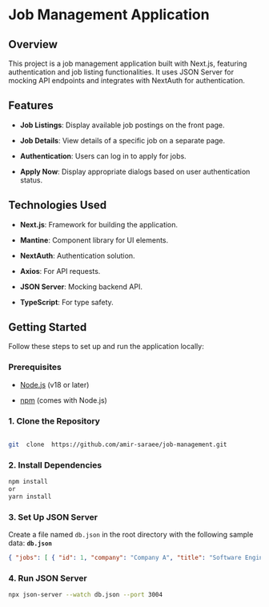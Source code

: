 # Job Management Application

## Overview

This project is a job management application built with Next.js, featuring authentication and job listing functionalities. It uses JSON Server for mocking API endpoints and integrates with NextAuth for authentication.

## Features

- **Job Listings**: Display available job postings on the front page.

- **Job Details**: View details of a specific job on a separate page.

- **Authentication**: Users can log in to apply for jobs.

- **Apply Now**: Display appropriate dialogs based on user authentication status.

## Technologies Used

- **Next.js**: Framework for building the application.

- **Mantine**: Component library for UI elements.

- **NextAuth**: Authentication solution.

- **Axios**: For API requests.

- **JSON Server**: Mocking backend API.

- **TypeScript**: For type safety.

## Getting Started

Follow these steps to set up and run the application locally:

### Prerequisites

- [Node.js](https://nodejs.org/) (v18 or later)

- [npm](https://www.npmjs.com/) (comes with Node.js)

### 1. Clone the Repository

```bash

git  clone  https://github.com/amir-saraee/job-management.git

```

### 2. Install Dependencies

```bash
npm install
or
yarn install
```

### 3. Set Up JSON Server

Create a file named `db.json` in the root directory with the following sample data:
**`db.json`**

```json
{ "jobs": [ { "id": 1, "company": "Company A", "title": "Software Engineer", "about": "Lorem ipsum dolor sit amet...", "address": "123 Elm St, Springfield, IL, 62701" }, { "id": 2, "company": "Company B", "title": "Product Manager", "about": "Lorem ipsum dolor sit amet...", "address": "456 Oak St, Springfield, IL, 62701" } // Add more job entries here ] }
```

### 4. Run JSON Server

```bash
npx json-server --watch db.json --port 3004
```
